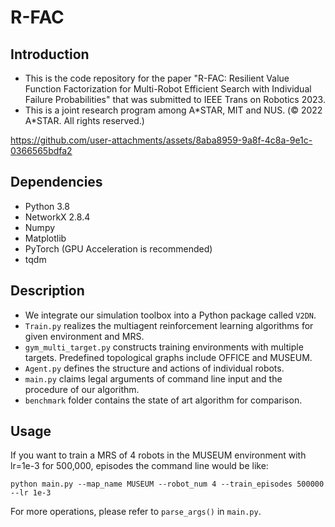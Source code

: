 # R-FAC
## Introduction
* This is the code repository for the paper "R-FAC: Resilient Value Function Factorization for Multi-Robot Efficient Search with Individual Failure Probabilities" that was submitted to IEEE Trans on Robotics 2023. 
* This is a joint research program among A*STAR, MIT and NUS. (© 2022 A\*STAR. All rights reserved.)


https://github.com/user-attachments/assets/8aba8959-9a8f-4c8a-9e1c-0366565bdfa2


## Dependencies
* Python 3.8
* NetworkX 2.8.4
* Numpy
* Matplotlib
* PyTorch (GPU Acceleration is recommended)
* tqdm

## Description
* We integrate our simulation toolbox into a Python package called `V2DN`. 
* `Train.py` realizes the multiagent reinforcement learning algorithms for given environment and MRS.
* `gym_multi_target.py` constructs training environments with multiple targets. Predefined topological graphs include OFFICE and MUSEUM.
* `Agent.py` defines the structure and actions of individual robots.
* `main.py` claims legal arguments of command line input and the procedure of our algorithm.
* `benchmark` folder contains the state of art algorithm for comparison.

## Usage
If you want to train a MRS of 4 robots in the MUSEUM environment with lr=1e-3 for 500,000, episodes  the command line would be like:
```
python main.py --map_name MUSEUM --robot_num 4 --train_episodes 500000 --lr 1e-3
```
For more operations, please refer to `parse_args()` in `main.py`.

